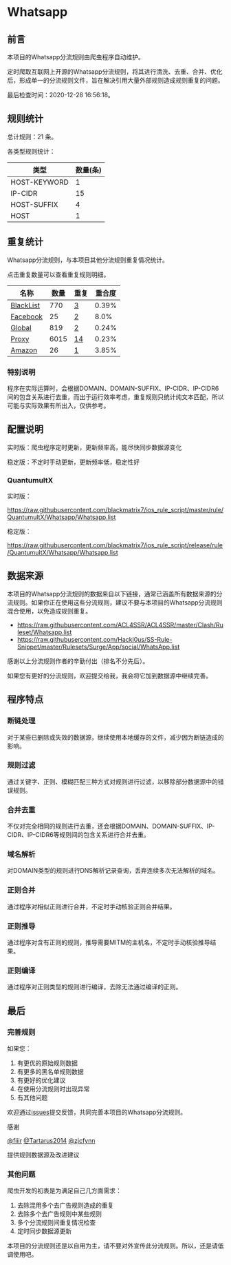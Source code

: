 # Whatsapp

## 前言

本项目的Whatsapp分流规则由爬虫程序自动维护。

定时爬取互联网上开源的Whatsapp分流规则，将其进行清洗、去重、合并、优化后，形成单一的分流规则文件，旨在解决引用大量外部规则造成规则重复的问题。




最后检查时间：2020-12-28 16:56:18。

## 规则统计

总计规则：21 条。

各类型规则统计：

| 类型 | 数量(条) |
| ---- | ---- |
| HOST-KEYWORD | 1 |
| IP-CIDR | 15 |
| HOST-SUFFIX | 4 |
| HOST | 1 |
## 重复统计

Whatsapp分流规则，与本项目其他分流规则重复情况统计。

点击重复数量可以查看重复规则明细。

| 名称 | 数量 | 重复 | 重合度 |
| ---- | ---- | ---- | ------ |
|  [BlackList](https://github.com/blackmatrix7/ios_rule_script/tree/master/rule/QuantumultX/BlackList)    | 770   | [3](https://raw.githubusercontent.com/blackmatrix7/ios_rule_script/master/rule/QuantumultX/Whatsapp/Repeat.list)   |   0.39% |
|  [Facebook](https://github.com/blackmatrix7/ios_rule_script/tree/master/rule/QuantumultX/Facebook)    | 25   | [2](https://raw.githubusercontent.com/blackmatrix7/ios_rule_script/master/rule/QuantumultX/Whatsapp/Repeat.list)   |   8.0% |
|  [Global](https://github.com/blackmatrix7/ios_rule_script/tree/master/rule/QuantumultX/Global)    | 819   | [2](https://raw.githubusercontent.com/blackmatrix7/ios_rule_script/master/rule/QuantumultX/Whatsapp/Repeat.list)   |   0.24% |
|  [Proxy](https://github.com/blackmatrix7/ios_rule_script/tree/master/rule/QuantumultX/Proxy)    | 6015   | [14](https://raw.githubusercontent.com/blackmatrix7/ios_rule_script/master/rule/QuantumultX/Whatsapp/Repeat.list)   |   0.23% |
|  [Amazon](https://github.com/blackmatrix7/ios_rule_script/tree/master/rule/QuantumultX/Amazon)    | 26   | [1](https://raw.githubusercontent.com/blackmatrix7/ios_rule_script/master/rule/QuantumultX/Whatsapp/Repeat.list)   |   3.85% |
### 特别说明
程序在实际运算时，会根据DOMAIN、DOMAIN-SUFFIX、IP-CIDR、IP-CIDR6间的包含关系进行去重，而出于运行效率考虑，重复规则只统计纯文本匹配，所以可能与实际效果有所出入，仅供参考。

## 配置说明

实时版：爬虫程序定时更新，更新频率高，能尽快同步数据源变化

稳定版：不定时手动更新，更新频率低，稳定性好

### QuantumultX 
实时版：

https://raw.githubusercontent.com/blackmatrix7/ios_rule_script/master/rule/QuantumultX/Whatsapp/Whatsapp.list

稳定版：

https://raw.githubusercontent.com/blackmatrix7/ios_rule_script/release/rule/QuantumultX/Whatsapp/Whatsapp.list

## 数据来源

本项目的Whatsapp分流规则的数据来自以下链接，通常已涵盖所有数据来源的分流规则。如果你正在使用这些分流规则，建议不要与本项目的Whatsapp分流规则混合使用，以免造成规则重复。

- https://raw.githubusercontent.com/ACL4SSR/ACL4SSR/master/Clash/Ruleset/Whatsapp.list
- https://raw.githubusercontent.com/Hackl0us/SS-Rule-Snippet/master/Rulesets/Surge/App/social/WhatsApp.list


感谢以上分流规则作者的辛勤付出（排名不分先后）。

如果您有更好的分流规则，欢迎提交给我，我会将它加到数据源中继续完善。

## 程序特点

### 断链处理

对于某些已删除或失效的数据源，继续使用本地缓存的文件，减少因为断链造成的影响。

### 规则过滤

通过关键字、正则、模糊匹配三种方式对规则进行过滤，以移除部分数据源中的错误规则。

### 合并去重

不仅对完全相同的规则进行去重，还会根据DOMAIN、DOMAIN-SUFFIX、IP-CIDR、IP-CIDR6等规则间的包含关系进行合并去重。

### 域名解析

对DOMAIN类型的规则进行DNS解析记录查询，丢弃连续多次无法解析的域名。

### 正则合并

通过程序对相似正则进行合并，不定时手动核验正则合并结果。

### 正则推导

通过程序对含有正则的规则，推导需要MITM的主机名，不定时手动核验推导结果。

### 正则编译

通过程序对正则类型的规则进行编译，去除无法通过编译的正则。

## 最后

### 完善规则

如果您：

1. 有更优的原始规则数据
2. 有更多的黑名单规则数据
3. 有更好的优化建议
4. 在使用分流规则时出现异常
5. 有其他问题

欢迎通过[issues](https://github.com/blackmatrix7/ios_rule_script/issues/new)提交反馈，共同完善本项目的Whatsapp分流规则。

感谢

[@fiiir](https://github.com/fiiir) [@Tartarus2014](https://github.com/Tartarus2014) [@zjcfynn](https://github.com/zjcfynn) 

提供规则数据源及改进建议

### 其他问题

爬虫开发的初衷是为满足自己几方面需求：

1. 去除混用多个去广告规则造成的重复
2. 去除多个去广告规则中某些规则
3. 多个分流规则间重复情况检查
4. 定时同步数据源更新

本项目的分流规则还是以自用为主，请不要对外宣传此分流规则。所以，还是请低调使用吧。